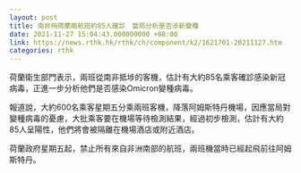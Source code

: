```yaml
---
layout: post
title: 南非飛荷蘭兩航班約85人確診　當局分析是否涉新變種
date: 2021-11-27 15:04:43.000000000 +08:00
link: https://news.rthk.hk/rthk/ch/component/k2/1621701-20211127.htm
categories: rthk
---
```


荷蘭衛生部門表示，兩班從南非抵埗的客機，估計有大約85名乘客確診感染新冠病毒，正進一步分析他們是否感染Omicron變種病毒。

報道說，大約600名乘客星期五分乘兩班客機，降落阿姆斯特丹機場，因應當局對變種病毒的憂慮，大批乘客要在機場等待檢測結果，經過初步檢測，估計有大約85人呈陽性，他們將會被隔離在機場酒店或附近酒店。

荷蘭政府星期五起，禁止所有來自非洲南部的航班，兩班機當時已經起飛前往阿姆斯特丹。
